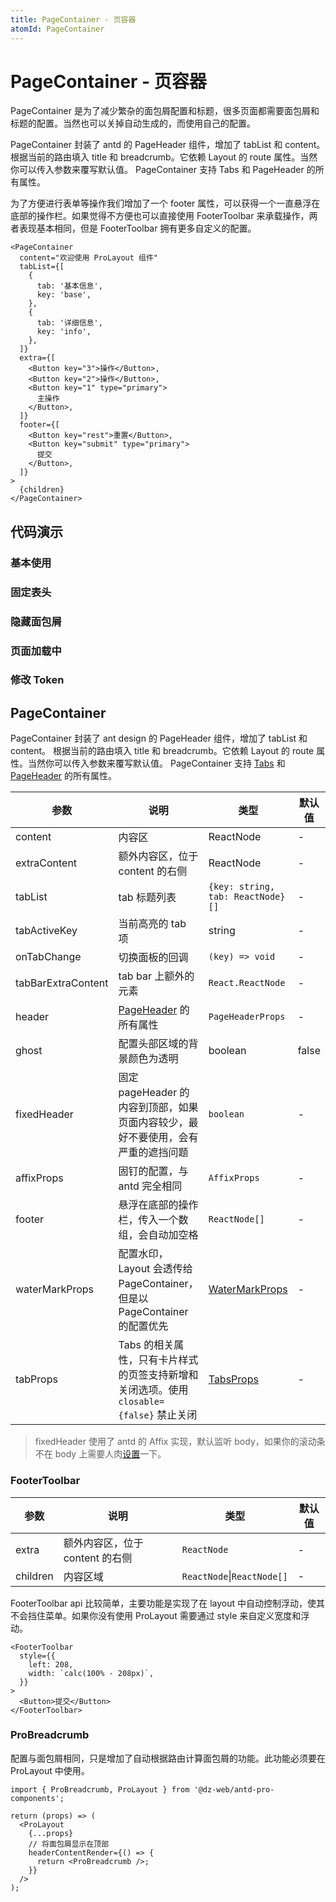 ```yaml
---
title: PageContainer - 页容器
atomId: PageContainer
---
```


# PageContainer - 页容器

PageContainer 是为了减少繁杂的面包屑配置和标题，很多页面都需要面包屑和标题的配置。当然也可以关掉自动生成的，而使用自己的配置。

PageContainer 封装了 antd 的 PageHeader 组件，增加了 tabList 和 content。 根据当前的路由填入 title 和 breadcrumb。它依赖 Layout 的 route 属性。当然你可以传入参数来覆写默认值。 PageContainer 支持 Tabs 和 PageHeader 的所有属性。

为了方便进行表单等操作我们增加了一个 footer 属性，可以获得一个一直悬浮在底部的操作栏。如果觉得不方便也可以直接使用 FooterToolbar 来承载操作，两者表现基本相同，但是 FooterToolbar 拥有更多自定义的配置。

```tsx | pure
<PageContainer
  content="欢迎使用 ProLayout 组件"
  tabList={[
    {
      tab: '基本信息',
      key: 'base',
    },
    {
      tab: '详细信息',
      key: 'info',
    },
  ]}
  extra={[
    <Button key="3">操作</Button>,
    <Button key="2">操作</Button>,
    <Button key="1" type="primary">
      主操作
    </Button>,
  ]}
  footer={[
    <Button key="rest">重置</Button>,
    <Button key="submit" type="primary">
      提交
    </Button>,
  ]}
>
  {children}
</PageContainer>
```

## 代码演示

### 基本使用

<code src="./demos/basic.tsx" title="基本使用" iframe="650" desc="基本使用"></code>

### 固定表头

<code src="./demos/fixHeader.tsx" title="固定表头" iframe="650" desc="通过 `fixedHeader` 固定表头，只有在溢出容器时才会开始计算。"></code>

### 隐藏面包屑

<code src="./demos/hideBreadMenu.tsx" title="隐藏面包屑" iframe="650" desc="不配置 `header` 属性中的 `breadcrumb` 即可。"></code>

### 页面加载中

<code src="./demos/loading.tsx" title="页面加载中" iframe="650" desc="通过 `loading` 属性配置页面加载。"></code>

### 修改 Token

<code src="./demos/token.tsx" title="token" iframe="650" desc="通过 `token` 调整间距。"></code>

## PageContainer

PageContainer 封装了 ant design 的 PageHeader 组件，增加了 tabList 和 content。 根据当前的路由填入 title 和 breadcrumb。它依赖 Layout 的 route 属性。当然你可以传入参数来覆写默认值。 PageContainer 支持 [Tabs](https://ant.design/components/tabs-cn/) 和 [PageHeader](https://4x.ant.design/components/page-header-cn/) 的所有属性。

| 参数 | 说明 | 类型 | 默认值 |
| --- | --- | --- | --- |
| content | 内容区 | ReactNode | - |
| extraContent | 额外内容区，位于 content 的右侧 | ReactNode | - |
| tabList | tab 标题列表 | `{key: string, tab: ReactNode}[]` | - |
| tabActiveKey | 当前高亮的 tab 项 | string | - |
| onTabChange | 切换面板的回调 | `(key) => void` | - |
| tabBarExtraContent | tab bar 上额外的元素 | `React.ReactNode` | - |
| header | [PageHeader](https://ant.design/components/page-header-cn/) 的所有属性 | `PageHeaderProps` | - |
| ghost | 配置头部区域的背景颜色为透明 | boolean | false |
| fixedHeader | 固定 pageHeader 的内容到顶部，如果页面内容较少，最好不要使用，会有严重的遮挡问题 | `boolean` | - |
| affixProps | 固钉的配置，与 antd 完全相同 | `AffixProps` | - |
| footer | 悬浮在底部的操作栏，传入一个数组，会自动加空格 | `ReactNode[]` | - |
| waterMarkProps | 配置水印，Layout 会透传给 PageContainer，但是以 PageContainer 的配置优先 | [WaterMarkProps](/components/water-mark) | - |
| tabProps | Tabs 的相关属性，只有卡片样式的页签支持新增和关闭选项。使用 `closable={false}` 禁止关闭 | [TabsProps](https://ant.design/components/tabs-cn/#Tabs) | - |

> fixedHeader 使用了 antd 的 Affix 实现，默认监听 body，如果你的滚动条不在 body 上需要人肉[设置](https://ant.design/components/affix-cn/)一下。

### FooterToolbar

| 参数 | 说明 | 类型 | 默认值 |
| --- | --- | --- | --- |
| extra | 额外内容区，位于 content 的右侧 | `ReactNode` | - |
| children | 内容区域 | `ReactNode`\|`ReactNode[]` | - |

FooterToolbar api 比较简单，主要功能是实现了在 layout 中自动控制浮动，使其不会挡住菜单。如果你没有使用 ProLayout 需要通过 style 来自定义宽度和浮动。

```tsx | pure
<FooterToolbar
  style={{
    left: 208,
    width: `calc(100% - 208px)`,
  }}
>
  <Button>提交</Button>
</FooterToolbar>
```

### ProBreadcrumb

配置与面包屑相同，只是增加了自动根据路由计算面包屑的功能。此功能必须要在 ProLayout 中使用。

```tsx | pure
import { ProBreadcrumb, ProLayout } from '@dz-web/antd-pro-components';

return (props) => (
  <ProLayout
    {...props}
    // 将面包屑显示在顶部
    headerContentRender={() => {
      return <ProBreadcrumb />;
    }}
  />
);
```
